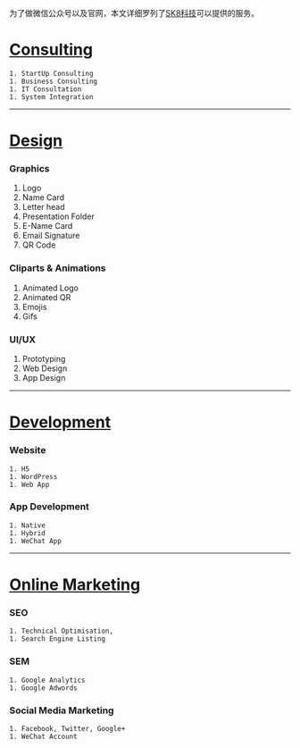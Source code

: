 为了做微信公众号以及官网，本文详细罗列了[SK8科技](https://sk8.tech)可以提供的服务。

# [Consulting](consulting.md)
    1. StartUp Consulting
    1. Business Consulting
    1. IT Consultation
    1. System Integration
---
# [Design](design.md) 
### Graphics
1. Logo
1. Name Card
1. Letter head
1. Presentation Folder
1. E-Name Card
1. Email Signature
1. QR Code

### Cliparts & Animations
1. Animated Logo
1. Animated QR
1. Emojis
1. Gifs

### UI/UX
1. Prototyping
1. Web Design
1. App Design
---
# [Development](development.md)

### Website
    1. H5
    1. WordPress
    1. Web App
    
### App Development
    1. Native
    1. Hybrid
    1. WeChat App
---
# [Online Marketing](marketing.md)

### SEO
    1. Technical Optimisation, 
    1. Search Engine Listing
### SEM
    1. Google Analytics
    1. Google Adwords
### Social Media Marketing
    1. Facebook, Twitter, Google+
    1. WeChat Account